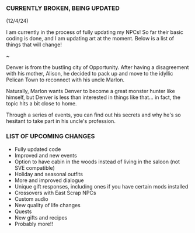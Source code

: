 ### CURRENTLY BROKEN, BEING UPDATED ###

(12/4/24)

I am currently in the process of fully updating my NPCs! So far their basic coding is done, and I am updating art at the moment. Below is a list of things that will change!

~

Denver is from the bustling city of Opportunity. After having a disagreement with his mother, Alison, he decided to pack up and move to the idyllic Pelican Town to reconnect with his uncle Marlon.

Naturally, Marlon wants Denver to become a great monster hunter like himself, but Denver is less than interested in things like that... in fact, the topic hits a bit close to home.


Through a series of events, you can find out his secrets and why he's so hesitant to take part in his uncle's profession.

### LIST OF UPCOMING CHANGES ###

- Fully updated code
- Improved and new events
- Option to have cabin in the woods instead of living in the saloon (not SVE compatible)
- Holiday and seasonal outfits
- More and improved dialogue
- Unique gift responses, including ones if you have certain mods installed
- Crossovers with East Scrap NPCs
- Custom audio
- New quality of life changes
- Quests
- New gifts and recipes
- Probably more!!
